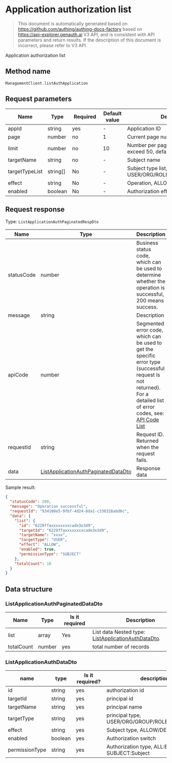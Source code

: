 # Application authorization list

<!--
Warning ⚠️:
Do not modify this document directly,
https://github.com/Authing/authing-docs-factory
Use this project to generate
-->

<LastUpdated />

> This document is automatically generated based on https://github.com/authing/authing-docs-factory based on https://api-explorer.genauth.ai V3 API, and is consistent with API parameters and return results. If the description of this document is incorrect, please refer to V3 API.

Application authorization list

## Method name

`ManagementClient.listAuthApplication`

## Request parameters

| Name           | Type     | <div style="width:80px">Required</div> | <div style="width:60px">Default value</div> | <div style="width:300px">Description</div>               | <div style="width:200px">Sample value</div> |
| -------------- | -------- | -------------------------------------- | ------------------------------------------- | -------------------------------------------------------- | ------------------------------------------- |
| appId          | string   | yes                                    | -                                           | Application ID                                           | `5a597f35085a2000144a10ed`                  |
| page           | number   | no                                     | 1                                           | Current page number, starting from 1                     | `1`                                         |
| limit          | number   | no                                     | 10                                          | Number per page, maximum cannot exceed 50, default is 10 | `10`                                        |
| targetName     | string   | no                                     | -                                           | Subject name                                             | `Zhang San`                                 |
| targetTypeList | string[] | No                                     | -                                           | Subject type list, USER/ORG/ROLE/GROUP                   | `["USER","ORG"]`                            |
| effect         | string   | No                                     | -                                           | Operation, ALLOW/DENY                                    | `["ALLOW","DENY"]`                          |
| enabled        | boolean  | No                                     | -                                           | Authorization effective switch,                          | `true`                                      |

## Request response

Type: `ListApplicationAuthPaginatedRespDto`

| Name       | Type                                                                                   | Description                                                                                                                                                                                                                                                                                                                                  |
| ---------- | -------------------------------------------------------------------------------------- | -------------------------------------------------------------------------------------------------------------------------------------------------------------------------------------------------------------------------------------------------------------------------------------------------------------------------------------------- |
| statusCode | number                                                                                 | Business status code, which can be used to determine whether the operation is successful, 200 means success.                                                                                                                                                                                                                                 |
| message    | string                                                                                 | Description                                                                                                                                                                                                                                                                                                                                  |
| apiCode    | number                                                                                 | Segmented error code, which can be used to get the specific error type (successful request is not returned). For a detailed list of error codes, see: [API Code List](https://api-explorer.genauth.ai/?tag=group/%E5%BC%80%E5%8F%91%E5%87%86%E5%A4%87#tag/%E5%BC%80%E5%8F%91%E5%87%86%E5%A4%87/%E9%94%99%E8%AF%AF%E5%A4%84%E7%90%86/apiCode) |
| requestId  | string                                                                                 | Request ID. Returned when the request fails.                                                                                                                                                                                                                                                                                                 |
| data       | <a href="#ListApplicationAuthPaginatedDataDto">ListApplicationAuthPaginatedDataDto</a> | Response data                                                                                                                                                                                                                                                                                                                                |

Sample result:

```json
{
  "statusCode": 200,
  "message": "Operation successful",
  "requestId": "934108e5-9fbf-4d24-8da1-c330328abd6c",
  "data": {
    "list": {
      "id": "6229ffaxxxxxxxxcade3e3d9",
      "targetId": "6229ffaxxxxxxxxcade3e3d9",
      "targetName": "xxxx",
      "targetType": "USER",
      "effect": "ALLOW",
      "enabled": true,
      "permissionType": "SUBJECT"
    },
    "totalCount": 10
  }
}
```

## Data structure

### <a id="ListApplicationAuthPaginatedDataDto"></a> ListApplicationAuthPaginatedDataDto

| Name       | Type   | <div style="width:80px">Is it required</div> | <div style="width:300px">Description</div>                                                   | <div style="width:200px">Sample value</div> |
| ---------- | ------ | -------------------------------------------- | -------------------------------------------------------------------------------------------- | ------------------------------------------- |
| list       | array  | Yes                                          | List data Nested type: <a href="#ListApplicationAuthDataDto">ListApplicationAuthDataDto</a>. |                                             |
| totalCount | number | yes                                          | total number of records                                                                      | `10`                                        |

### <a id="ListApplicationAuthDataDto"></a> ListApplicationAuthDataDto

| name           | type    | <div style="width:80px">Is it required?</div> | <div style="width:300px">description</div>       | <div style="width:200px">example value</div> |
| -------------- | ------- | --------------------------------------------- | ------------------------------------------------ | -------------------------------------------- |
| id             | string  | yes                                           | authorization id                                 | `6229ffaxxxxxxxxcade3e3d9`                   |
| targetId       | string  | yes                                           | principal id                                     | `6229ffaxxxxxxxxcade3e3d9`                   |
| targetName     | string  | yes                                           | principal name                                   | `xxxx xxx`                                   |
| targetType     | string  | yes                                           | principal type, USER/ORG/GROUP/ROLE              | USER                                         |
| effect         | string  | yes                                           | Subject type, ALLOW/DENY                         | ALLOW                                        |
| enabled        | boolean | yes                                           | Authorization switch                             | `true`                                       |
| permissionType | string  | yes                                           | Authorization type, ALL:Everyone SUBJECT:Subject | ALL                                          |
